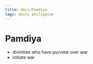 ```yaml
---
title: docs/Pamdiya
tags: deity philippine
---
```


# Pamdiya
- divinities who have purview over war
- initiate war